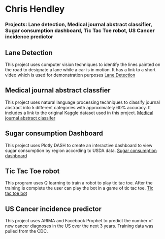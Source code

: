 # Chris Hendley

### Projects: Lane detection, Medical journal abstract classifier, Sugar consumption dashboard, Tic Tac Toe robot, US Cancer incidence predictor


## Lane Detection
  This project uses computer vision techniques to identify the lines painted on the road to designate a lane while a car is in motion.
  It has a link to a short video which is used for demonstration purposes
  [Lane Detection](https://github.com/chhendley/chhendley_python_projects/blob/main/lane_detection.ipynb)

## Medical journal abstract classfier
  This project uses natural language processing techniques to classify journal abstract into 5 different categories with approximately   60% accuracy. It includes a link to the original Kaggle dataset used in this project. 
  [Medical journal abstract classifer](chhendley_python_projects/medical_abstract_classifier_project_1_0.ipynb)

## Sugar consumption Dashboard
  This project uses Plotly DASH to create an interactive dashboard to view sugar consumption by region according to USDA data.
  [Sugar consumption dashboard](chhendley_python_projects/sugar_DASH.ipynb)

## Tic Tac Toe robot
  This program uses Q learning to train a robot to play tic tac toe.  After the training is complete the user can play the bot in a      game of tic tac toe. 
  [Tic tac toe bot](chhendley_python_projects/tic_tac_toe1.ipynb)

## US Cancer incidence predictor
  This project uses ARIMA and Facebook Prophet to predict the number of new cancer diagnoses in the US over the next 3 years. Training 
  data was pulled from the CDC.
